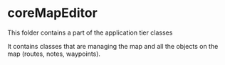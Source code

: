 # coreMapEditor

This folder contains a part of the application tier classes

It contains classes that are managing the map and all the objects on the map (routes, notes, waypoints).
